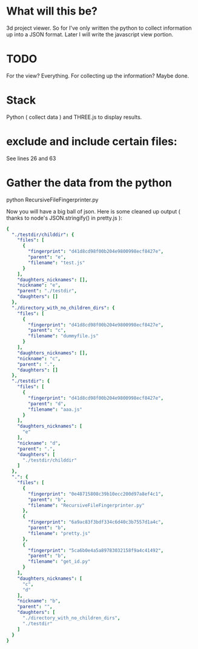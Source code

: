 # What will this be?
3d project viewer. So for I've only written the python to collect information up into a JSON format. Later I will write the javascript view portion. 

# TODO
For the view? Everything. For collecting up the information? Maybe done. 

# Stack
Python ( collect data ) and THREE.js to display results.

# exclude and include certain files:
See lines 26 and 63

# Gather the data from the python
python RecursiveFileFingerprinter.py  
  
Now you will have a big ball of json. Here is some cleaned up output ( thanks to node's JSON.stringify() in pretty.js ):    
```yaml
{
  "./testdir/childdir": {
    "files": [
      {
        "fingerprint": "d41d8cd98f00b204e9800998ecf8427e",
        "parent": "e",
        "filename": "test.js"
      }
    ],
    "daughters_nicknames": [],
    "nickname": "e",
    "parent": "./testdir",
    "daughters": []
  },
  "./directory_with_no_children_dirs": {
    "files": [
      {
        "fingerprint": "d41d8cd98f00b204e9800998ecf8427e",
        "parent": "c",
        "filename": "dummyfile.js"
      }
    ],
    "daughters_nicknames": [],
    "nickname": "c",
    "parent": ".",
    "daughters": []
  },
  "./testdir": {
    "files": [
      {
        "fingerprint": "d41d8cd98f00b204e9800998ecf8427e",
        "parent": "d",
        "filename": "aaa.js"
      }
    ],
    "daughters_nicknames": [
      "e"
    ],
    "nickname": "d",
    "parent": ".",
    "daughters": [
      "./testdir/childdir"
    ]
  },
  ".": {
    "files": [
      {
        "fingerprint": "0e48715808c39b10ecc200d97a8ef4c1",
        "parent": "b",
        "filename": "RecursiveFileFingerprinter.py"
      },
      {
        "fingerprint": "6a9ac83f3bdf334c6d40c3b7557d1a4c",
        "parent": "b",
        "filename": "pretty.js"
      },
      {
        "fingerprint": "5ca6b0e4a5a89783032158f9a4c41492",
        "parent": "b",
        "filename": "get_id.py"
      }
    ],
    "daughters_nicknames": [
      "c",
      "d"
    ],
    "nickname": "b",
    "parent": "",
    "daughters": [
      "./directory_with_no_children_dirs",
      "./testdir"
    ]
  }
}
```



